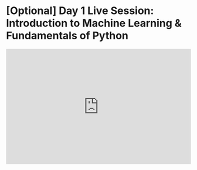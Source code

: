 <h1>[Optional] Day 1 Live Session: Introduction to Machine Learning & Fundamentals of Python</h1>
<iframe width="100%" height="315" src="https://www.youtube.com/embed/OYrvvWtwphQ" title="YouTube video player" frameborder="0" allow="accelerometer; autoplay; clipboard-write; encrypted-media; gyroscope; picture-in-picture" allowfullscreen></iframe>
